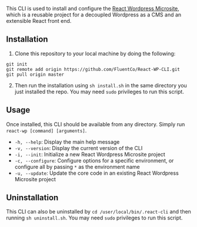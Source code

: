 This CLI is used to install and configure the [React Wordpress Microsite](https://github.com/FluentCo/React-Wordpress-Microsite), which is a reusable project for a decoupled Wordpress as a CMS and an extensible React front end.


## Installation
1. Clone this repository to your local machine by doing the following:
```
git init
git remote add origin https://github.com/FluentCo/React-WP-CLI.git
git pull origin master
```
2. Then run the installation using `sh install.sh` in the same directory you just installed the repo. You may need `sudo` privileges to run this script.


## Usage
Once installed, this CLI should be available from any directory. Simply run `react-wp [command] [arguments]`.

- `-h, --help`: Display the main help message
- `-v, --version`: Display the current version of the CLI
- `-i, --init`: Initialize a new React Wordpress Microsite project
- `-c, --configure`: Configure options for a specific environment, or configure all by passing `*` as the environment name
- `-u, --update`: Update the core code in an existing React Wordpress Microsite project

## Uninstallation
This CLI can also be uninstalled by `cd /user/local/bin/.react-cli` and then running `sh uninstall.sh`. You may need `sudo` privileges to run this script.
